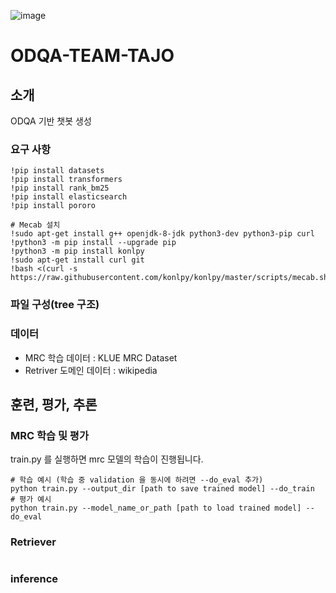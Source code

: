 ![image](https://user-images.githubusercontent.com/50580028/121635097-a377c880-cac0-11eb-934b-8433220c87d2.png)

# ODQA-TEAM-TAJO
## 소개
ODQA 기반 챗봇 생성 

### 요구 사항
```
!pip install datasets
!pip install transformers
!pip install rank_bm25
!pip install elasticsearch
!pip install pororo

# Mecab 설치
!sudo apt-get install g++ openjdk-8-jdk python3-dev python3-pip curl
!python3 -m pip install --upgrade pip
!python3 -m pip install konlpy
!sudo apt-get install curl git
!bash <(curl -s https://raw.githubusercontent.com/konlpy/konlpy/master/scripts/mecab.sh)
```
### 파일 구성(tree 구조)

### 데이터
- MRC 학습 데이터 : KLUE MRC Dataset
- Retriver 도메인 데이터 : wikipedia  

## 훈련, 평가, 추론

### MRC 학습 및 평가
train.py 를 실행하면 mrc 모델의 학습이 진행됩니다. 
```
# 학습 예시 (학습 중 validation 을 동시에 하려면 --do_eval 추가)
python train.py --output_dir [path to save trained model] --do_train
# 평가 예시
python train.py --model_name_or_path [path to load trained model] --do_eval
```
### Retriever 

```
```
### inference

```
```
